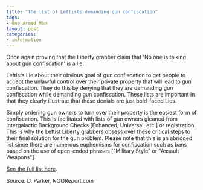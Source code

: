 ```yaml
---
title: "The list of Leftists demanding gun confiscation"
tags:
- One Armed Man
layout: post
categories:
- information
---
```


Once again proving that the Liberty grabber claim that 'No one is talking about gun confiscation' is a lie.

Leftists Lie about their obvious goal of gun confiscation to get people to accept the unlawful control over their private property that will lead to gun confiscation. They do this by denying that they are demanding gun confiscation while demanding gun confiscation. These lists are important in that they clearly illustrate that these denials are just bold-faced Lies.

Simply ordering gun owners to turn over their property is the easiest form of confiscation. This is facilitated with lists of gun owners gleaned from Intergalactic Background Checks \[Enhanced, Universal, etc.\] or registration. This is why the Leftist Liberty grabbers obsess over these critical steps to their final solution for the gun problem. Please note that this is an abridged list since there are numerous euphemisms for confiscation such as bans based on the use of open-ended phrases \["Military Style" or "Assault Weapons"\].

[See the full list here](https://noqreport.com/2018/10/05/list-leftists-demanding-gun-confiscation-updated-sep-2018/).

Source: D. Parker, NOQReport.com